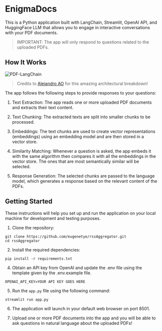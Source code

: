 # EnigmaDocs

This is a Python application built with LangChain, Streamlit, OpenAI API, and HuggingFace LLM that allows you to engage in interactive conversations with your PDF documents. 
> IMPORTANT: The app will only respond to questions related to the uploaded PDFs.

## How It Works

![PDF-LangChain](https://github.com/eugenetye/EnigmaDocs/assets/105037989/1da61fac-2e8b-47d5-9441-cefa68990972)


> Credits to [Alejandro AO](https://www.youtube.com/@alejandro_ao) for this amazing architectural breakdown!

The app follows the following steps to provide responses to your questions:

1. Text Extraction: The app reads one or more uploaded PDF documents and extracts their text content.

2. Text Chunking: The extracted texts are split into smaller chunks to be processed.

3. Embeddings: The text chunks are used to create vector representations (embeddings) using an embedding model and are then stored in a vector store.

4. Similarity Matching: Whenever a question is asked, the app embeds it with the same algorithm then compares it with all the embeddings in the vector store. The ones that are most semantically similar will be selected. 

5. Response Generation: The selected chunks are passed to the language model, which generates a response based on the relevant content of the PDFs.

## Getting Started

These instructions will help you set up and run the application on your local machine for development and testing purposes.

1. Clone the repository:
```
git clone https://github.com/eugenetye/rssAggregator.git
cd rssAggregator
```


2. Install the required dependencies:
```
pip install -r requirements.txt
```

4. Obtain an API key from OpenAI and update the .env file using the template given by the .env.example file.
```commandline
OPENAI_API_KEY=YOUR API KEY GOES HERE
```

5. Run the `app.py` file using the following command:
```
streamlit run app.py
```

6. The application will launch in your default web browser on port 8501.

7. Upload one or more PDF documents into the app and you will be able to ask questions in natural language about the uploaded PDFs!

